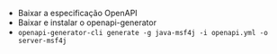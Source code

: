 - Baixar a especificação OpenAPI
- Baixar e instalar o openapi-generator
- `openapi-generator-cli generate -g java-msf4j -i openapi.yml -o server-msf4j`